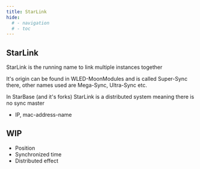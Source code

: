 ```yaml
---
title: StarLink
hide:
  # - navigation
  # - toc
---
```


## StarLink

StarLink is the running name to link multiple instances together

It's origin can be found in WLED-MoonModules and is called Super-Sync there, other names used are Mega-Sync, Ultra-Sync etc.

In StarBase (and it's forks) StarLink is a distributed system meaning there is no sync master


* IP, mac-address-name

## WIP

* Position
* Synchronized time
* Distributed effect
